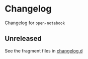<!-- markdownlint-disable MD024 -->
<!-- markdownlint-disable MD013 -->
<!-- prettier-ignore-start -->
# Changelog

Changelog for `open-notebook`

## Unreleased

[changelog.d]: https://github.com/usnistgov/open-notebook/changelog.d

See the fragment files in [changelog.d]
<!-- prettier-ignore-end -->

<!-- markdownlint-enable MD013 -->

<!-- scriv-insert-here -->
